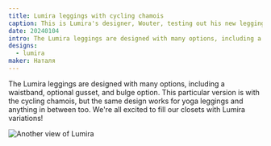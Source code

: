 ```yaml
---
title: Lumira leggings with cycling chamois
caption: This is Lumira's designer, Wouter, testing out his new leggings
date: 20240104
intro: The Lumira leggings are designed with many options, including a waistband, optional gusset, and bulge option.
designs:
  - lumira
maker: Наталя
---
```


The Lumira leggings are designed with many options, including a waistband, optional gusset, and bulge option. This particular version is with the cycling chamois, but the same design works for yoga leggings and anything in between too. We're all excited to fill our closets with Lumira variations!

![Another view of Lumira](https://imagedelivery.net/ouSuR9yY1bHt-fuAokSA5Q/showcase-lumira-leggings-with-cycling-chamois-1/public "Another view of Lumira")
